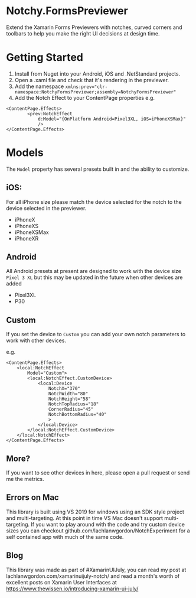 # Notchy.FormsPreviewer
Extend the Xamarin Forms Previewers with notches, curved corners and toolbars to help you make the right UI decisions at design time.

# Getting Started
1. Install from Nuget into your Android, iOS and .NetStandard projects.
2. Open a .xaml file and check that it's rendering in the previewer.
3. Add the namespace `xmlns:prev="clr-namespace:NotchyFormsPreviewer;assembly=NotchyFormsPreviewer"`
4. Add the Notch Effect to your ContentPage properties
e.g.
```
<ContentPage.Effects>
        <prev:NotchEffect
            d:Model="{OnPlatform Android=Pixel3XL, iOS=iPhoneXSMax}"
            />
</ContentPage.Effects>
```


# Models
The `Model` property has several presets built in and the ability to customize.

## iOS:
For all iPhone size please match the device selected for the notch to the device selected in the previewer.
* iPhoneX
* iPhoneXS
* iPhoneXSMax
* iPhoneXR

## Android
All Android presets at present are designed to work with the device size `Pixel 3 XL` but this may be updated in the future when other devices are added
* Pixel3XL
* P30

## Custom
If you set the device to `Custom` you can add your own notch parameters to work with other devices.

e.g.
```
<ContentPage.Effects>
    <local:NotchEffect
        Model="Custom">
        <local:NotchEffect.CustomDevice>
            <local:Device
                NotchX="370"
                NotchWidth="80"
                NotchHeight="58"
                NotchTopRadius="18"
                CornerRadius="45"
                NotchBottomRadius="40"
                >
            </local:Device>
        </local:NotchEffect.CustomDevice>
    </local:NotchEffect>
</ContentPage.Effects>
```

## More?
If you want to see other devices in here, please open a pull request or send me the metrics.

## Errors on Mac
This library is built using VS 2019 for windows using an SDK style project and multi-targeting. At this point in time VS Mac doesn't support multi-targeting. If you want to play around with the code and try custom device sizes you can checkout github.com/lachlanwgordon/NotchExperiment for a self contained app with much of the same code.

## Blog
This library was made as part of #XamarinUIJuly, you can read my post at lachlanwgordon.com/xamarinuijuly-notch/ and read a month's worth of excellent posts on Xamarin User Interfaces at https://www.thewissen.io/introducing-xamarin-ui-july/

